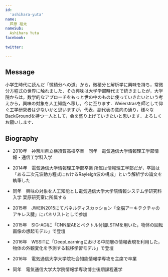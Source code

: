 ```yaml
---
id:
  'ashihara-yuta'
name:
  芦原 裕太
nameSub:
  Ashihara Yuta
facebook:
 
twitter:
  
---
```


## Message
小学生時代に読んだ「微積分への道」から，微積分と解析学に興味を持ち，常微分方程式の世界に触れました．その興味は大学学部時代まで続きましたが，大学院からは，数学的なアプローチをもっと世の中のものに使っていきたいという考えから，興味の対象を人工知能へ移し，今に至ります．Weierstrasを師として仰ぐ工学研究者は少ないかと思いますが，代表，副代表の意向の通り，様々なBackGroundを持つ一人として，会を盛り上げていきたいと思います．よろしくお願いします．



## Biography
- 2010年　神奈川県立横須賀高校卒業　同年　電気通信大学情報理工学部情報・通信工学科入学

- 2014年　電気通信大学情報理工学部卒業
所属は情報理工学部だが，卒論は「ある二次元波動方程式におけるRayleigh波の構成」という解析学の論文を執筆した

- 同年　興味の対象を人工知能とし電気通信大学大学院情報システム学研究科入学
栗原研究室に所属する

- 2015年　JWEIN2015にてパネルディスカッション「全脳アーキテクチャのアキレス腱」にパネリストとして参加

- 2015年　SIG-AGIに「CNN型AEとベクトル付加LSTMを用いた，物体の回転画像の想起モデル」で登壇

- 2016年　WSSITに「DeepLearningにおける中間層の情報表現を利用した，物体の外観変化を予測する転移学習モデル」で登壇

- 2016年　電気通信大学大学院社会知能情報学専攻を主席で卒業

- 同年　電気通信大学大学院情報学専攻博士後期課程進学



